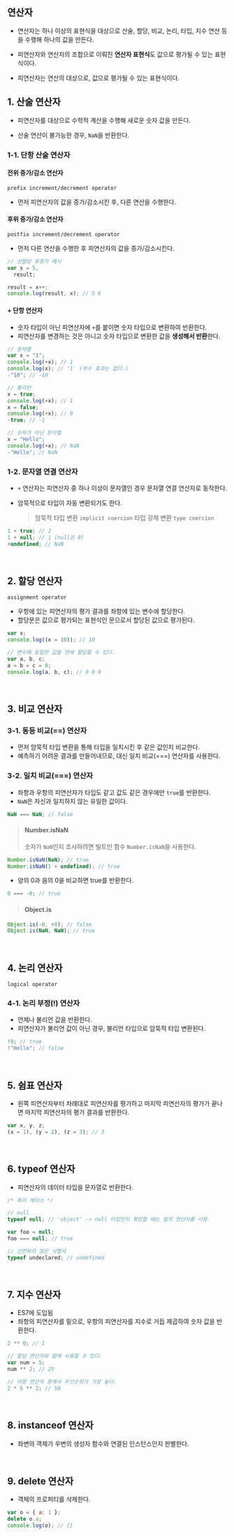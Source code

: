## 연산자

- 연산자는 하나 이상의 표현식을 대상으로 산술, 할당, 비교, 논리, 타입, 지수 연산 등을 수행해 하나의 값을 만든다.
- 피연산자와 연산자의 조합으로 이뤄진 **연산자 표현식**도 값으로 평가될 수 있는 표현식이다.

- 피연산자는 연산의 대상으로, 값으로 평가될 수 있는 표현식이다.

## 1. 산술 연산자

- 피연산자를 대상으로 수학적 계산을 수행해 새로운 숫자 값을 만든다.

- 산술 연산이 불가능한 경우, `NaN`을 반환한다.

### 1-1. 단항 산술 연산자

#### 전위 증가/감소 연산자

`prefix increment/decrement operator`

- 먼저 피연산자의 값을 증가/감소시킨 후, 다른 연산을 수행한다.

#### 후위 증가/감소 연산자

`postfix increment/decrement operator`

- 먼저 다른 연산을 수행한 후 피연산자의 값을 증가/감소시킨다.

```js
// 선할당 후증가 예시
var x = 5,
  result;

result = x++;
console.log(result, x); // 5 6
```

#### + 단항 연산자

- 숫자 타입이 아닌 피연산자에 `+`를 붙이면 숫자 타입으로 변환하여 반환한다.
- 피연산자를 변경하는 것은 아니고 숫자 타입으로 변환한 값을 **생성해서 반환**한다.

```js
// 문자열
var x = "1";
console.log(+x); // 1
console.log(x); // '1' (부수 효과는 없다.)
-"10"; // -10

// 불리언
x = true;
console.log(+x); // 1
x = false;
console.log(+x); // 0
-true; // -1

// 숫자가 아닌 문자열
x = "Hello";
console.log(+x); // NaN
-"Hello"; // NaN
```

### 1-2. 문자열 연결 연산자

- `+` 연산자는 피연산자 중 하나 이상이 문자열인 경우 문자열 연결 연산자로 동작한다.

- 암묵적으로 타입이 자동 변환되기도 한다.
  > 암묵적 타입 변환 `implicit coercion`
  > 타입 강제 변환 `type coercion`

```js
1 + true; // 2
1 + null; // 1 (null은 0)
+undefined; // NaN
```

<br/>

## 2. 할당 연산자

`assignment operator`

- 우항에 있는 피연산자의 평가 결과를 좌항에 있는 변수에 할당한다.
- 할당문은 값으로 평가되는 표현식인 문으로서 할당된 값으로 평가된다.

```js
var x;
console.log((x = 10)); // 10

// 변수에 동일한 값을 연쇄 할당할 수 있다.
var a, b, c;
a = b = c = 0;
console.log(a, b, c); // 0 0 0
```

<br/>

## 3. 비교 연산자

### 3-1. 동등 비교(==) 연산자

- 먼저 암묵적 타입 변환을 통해 타입을 일치시킨 후 같은 값인지 비교한다.
- 예측하기 어려운 결과를 만들어내므로, 대신 일치 비교(===) 연산자를 사용한다.

### 3-2. 일치 비교(===) 연산자

- 좌항과 우항의 피연산자가 타입도 같고 값도 같은 경우에만 `true`를 반환한다.
- `NaN`은 자신과 일치하지 않는 유일한 값이다.

```js
NaN === NaN; // false
```

> #### Number.isNaN
>
> 숫자가 `NaN`인지 조사하려면 빌트인 함수 `Number.isNaN`을 사용한다.

```js
Number.isNaN(NaN); // true
Number.isNaN(1 + undefined); // true
```

- 양의 0과 음의 0을 비교하면 true를 반환한다.

```js
0 === -0; // true
```

> #### Object.is

```js
Object.is(-0, +0); // false
Object.is(NaN, NaN); // true
```

<br/>

## 4. 논리 연산자

`logical operator`

### 4-1. 논리 부정(!) 연산자

- 언제나 불리언 값을 반환한다.
- 피연산자가 불리언 값이 아닌 경우, 불리언 타입으로 암묵적 타입 변환된다.

```js
!0; // true
!"Hello"; // false
```

<br/>

## 5. 쉼표 연산자

- 왼쪽 피연산자부터 차례대로 피연산자를 평가하고 마지막 피연산자의 평가가 끝나면 마지막 피연산자의 평가 결과를 반환한다.

```js
var x, y, z;
(x = 1), (y = 2), (z = 3); // 3
```

<br/>

## 6. typeof 연산자

- 피연산자의 데이터 타입을 문자열로 반환한다.

```js
/* 특이 케이스 */

// null
typeof null; // 'object' -> null 타입인지 확인할 때는 일치 연산자를 사용.

var foo = null;
foo === null; // true

// 선언하지 않은 식별자
typeof undeclared; // undefined
```

<br/>

## 7. 지수 연산자

- ES7에 도입됨
- 좌항의 피연산자를 밑으로, 우항의 피연산자를 지수로 거듭 제곱하여 숫자 값을 반환한다.

```js
2 ** 0; // 1

// 할당 연산자와 함께 사용할 수 있다.
var num = 5;
num ** 2; // 25

// 이항 연산자 중에서 우선순위가 가장 높다.
2 * 5 ** 2; // 50
```

<br/>

## 8. instanceof 연산자

- 좌변의 객체가 우변의 생성자 함수와 연결된 인스턴스인지 판별한다.

<br/>

## 9. delete 연산자

- 객체의 프로퍼티를 삭제한다.

```js
var o = { a: 1 };
delete o.a;
console.log(o); // {}
```